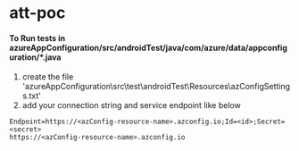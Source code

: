 # att-poc

#### To Run tests in azureAppConfiguration/src/androidTest/java/com/azure/data/appconfiguration/*.java

1. create the file 'azureAppConfiguration\src\test\androidTest\Resources\azConfigSettings.txt'
2. add your connection string and service endpoint like below

```
Endpoint=https://<azConfig-resource-name>.azconfig.io;Id=<id>;Secret=<secret>
https://<azConfig-resource-name>.azconfig.io
```
